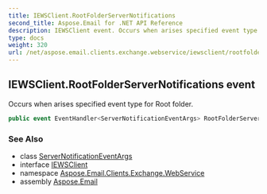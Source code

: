 ```yaml
---
title: IEWSClient.RootFolderServerNotifications
second_title: Aspose.Email for .NET API Reference
description: IEWSClient event. Occurs when arises specified event type for Root folder
type: docs
weight: 320
url: /net/aspose.email.clients.exchange.webservice/iewsclient/rootfolderservernotifications/
---
```

## IEWSClient.RootFolderServerNotifications event

Occurs when arises specified event type for Root folder.

```csharp
public event EventHandler<ServerNotificationEventArgs> RootFolderServerNotifications;
```

### See Also

* class [ServerNotificationEventArgs](../../servernotificationeventargs/)
* interface [IEWSClient](../)
* namespace [Aspose.Email.Clients.Exchange.WebService](../../iewsclient/)
* assembly [Aspose.Email](../../../)


